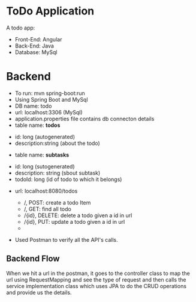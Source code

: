 # ToDo Application
A todo app:
* Front-End: Angular
* Back-End: Java
* Database: MySql

# Backend 
* To run: mvn spring-boot:run
* Using Spring Boot and MySql 
* DB name: todo
* url: localhost:3306 (MySql)
* application.properties file contains db connecton details
* table name: **todos**
- id: long (autogenerated)
- description:string (about the todo) 

* table name: **subtasks**
- id: long (sutogenerated)
- description: string (sbout subtask)
- todoId: long (id of todo to which it belongs)

* url: localhost:8080/todos
  * /, POST: create a todo Item
  * /, GET: find all todo
  * /{id}, DELETE: delete a todo given a id in url 
  * /{id}, PUT: update a todo given a id in url
  * 
  

* Used Postman to verify all the API's calls.
## Backend Flow
When we hit a url in the postman, it goes to the controller class to map the url using RequestMapping and see the type of request and then calls the service implementation class which uses JPA to do the CRUD operations and provide us the details.
